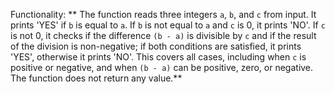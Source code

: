 Functionality: ** The function reads three integers `a`, `b`, and `c` from input. It prints 'YES' if `b` is equal to `a`. If `b` is not equal to `a` and `c` is 0, it prints 'NO'. If `c` is not 0, it checks if the difference `(b - a)` is divisible by `c` and if the result of the division is non-negative; if both conditions are satisfied, it prints 'YES', otherwise it prints 'NO'. This covers all cases, including when `c` is positive or negative, and when `(b - a)` can be positive, zero, or negative. The function does not return any value.**